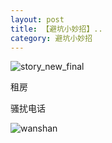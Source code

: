 ```yaml
---
layout: post
title: 【避坑小妙招】..
category: 避坑小妙招
---
```

![story_new_final](http://rfbyhtcfm.hd-bkt.clouddn.com/img/story_new_final_0322.png)
<p>租房</p>
<p>骚扰电话</p>

![wanshan](http://rfbyhtcfm.hd-bkt.clouddn.com/img/wanshan.png)
  




